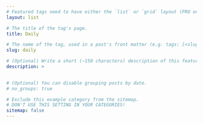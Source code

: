 ```yaml
---
# Featured tags need to have either the `list` or `grid` layout (PRO only).
layout: list

# The title of the tag's page.
title: Daily

# The name of the tag, used in a post's front matter (e.g. tags: [<slug>]).
slug: daily

# (Optional) Write a short (~150 characters) description of this featured tag.
description: >
  

# (Optional) You can disable grouping posts by date.
# no_groups: true

# Exclude this example category from the sitemap.
# DON'T USE THIS SETTING IN YOUR CATEGORIES!
sitemap: false
---
```

